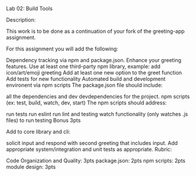 Lab 02: Build Tools

Description:

This work is to be done as a continuation of your fork of the greeting-app assignment.

For this assignment you will add the following:

Dependency tracking via npm and package.json.
Enhance your greeting features.
Use at least one third-party npm library, example: add icon/art/emoji greeting
Add at least one new option to the greet function
Add tests for new functionality
Automated build and development environent via npm scripts
The package.json file should include:

all the dependencies and dev devdependencies for the project.
npm scripts (ex: test, build, watch, dev, start)
The npm scripts should address:

run tests
run eslint
run lint and testing
watch functionality (only watches .js files) to run testing
Bonus 3pts

Add to core library and cli:

solicit input and respond with second greeting that includes input.
Add appropriate system/integration and unit tests as appropriate.
Rubric:

Code Organization and Quality: 3pts
package.json: 2pts
npm scripts: 2pts
module design: 3pts